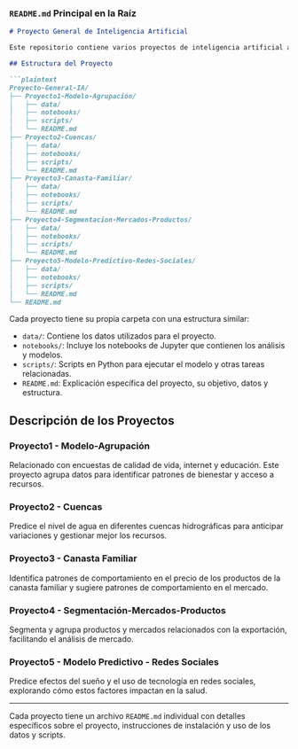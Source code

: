 ### `README.md` Principal en la Raíz

```markdown
# Proyecto General de Inteligencia Artificial

Este repositorio contiene varios proyectos de inteligencia artificial aplicados en diferentes áreas. Cada carpeta corresponde a un grupo específico que aborda problemas y objetivos únicos. A continuación, se detalla la estructura del repositorio y el contenido de cada carpeta.

## Estructura del Proyecto

```plaintext
Proyecto-General-IA/
├── Proyecto1-Modelo-Agrupación/
│   ├── data/
│   ├── notebooks/
│   ├── scripts/
│   └── README.md
├── Proyecto2-Cuencas/
│   ├── data/
│   ├── notebooks/
│   ├── scripts/
│   └── README.md
├── Proyecto3-Canasta-Familiar/
│   ├── data/
│   ├── notebooks/
│   ├── scripts/
│   └── README.md
├── Proyecto4-Segmentacion-Mercados-Productos/
│   ├── data/
│   ├── notebooks/
│   ├── scripts/
│   └── README.md
├── Proyecto5-Modelo-Predictivo-Redes-Sociales/
│   ├── data/
│   ├── notebooks/
│   ├── scripts/
│   └── README.md
└── README.md
```

Cada proyecto tiene su propia carpeta con una estructura similar:

- `data/`: Contiene los datos utilizados para el proyecto.
- `notebooks/`: Incluye los notebooks de Jupyter que contienen los análisis y modelos.
- `scripts/`: Scripts en Python para ejecutar el modelo y otras tareas relacionadas.
- `README.md`: Explicación específica del proyecto, su objetivo, datos y estructura.

## Descripción de los Proyectos

### Proyecto1 - Modelo-Agrupación
Relacionado con encuestas de calidad de vida, internet y educación. Este proyecto agrupa datos para identificar patrones de bienestar y acceso a recursos.

### Proyecto2 - Cuencas
Predice el nivel de agua en diferentes cuencas hidrográficas para anticipar variaciones y gestionar mejor los recursos.

### Proyecto3 - Canasta Familiar
Identifica patrones de comportamiento en el precio de los productos de la canasta familiar y sugiere patrones de comportamiento en el mercado.

### Proyecto4 - Segmentación-Mercados-Productos
Segmenta y agrupa productos y mercados relacionados con la exportación, facilitando el análisis de mercado.

### Proyecto5 - Modelo Predictivo - Redes Sociales
Predice efectos del sueño y el uso de tecnología en redes sociales, explorando cómo estos factores impactan en la salud.

---

Cada proyecto tiene un archivo `README.md` individual con detalles específicos sobre el proyecto, instrucciones de instalación y uso de los datos y scripts.
```
